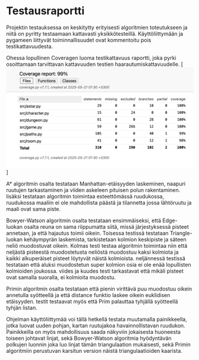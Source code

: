 # Testausraportti
Projektin testauksessa on keskitytty erityisesti algoritmien toteutukseen ja niitä on pyritty testaamaan kattavasti yksikkötesteillä. Käyttöliittymään ja pygameen liittyvät toiminnallisuudet ovat kommentoitu pois testikattavuudesta.

Ohessa lopullinen Coveragen luoma testikattavuus raportti, joka pyrki osoittamaan tarvittavan kattavuuden testien haarautumiskattavuudelle.
[![Testikattavuus](https://github.com/LHuldin/tiralabra/raw/main/dokumentaatio/img/Näyttökuva%202025-05-21%20kello%201.35.43.png)]

A* algoritmin osalta testataan Manhattan-etäisyyden laskeminen, naapuri ruutujen tarkastaminen ja viiden askeleen pituisen polun rakentaminen. lisäksi testataan algoritmin toimintaa esteettömässä ruudukossa, ruudukossa maaliin ei ole mahdollista päästä ja tilannetta jossa lähtöruutu ja maali ovat sama piste.

Bowyer-Watson algoritmin osalta testataan ensimmäiseksi, että Edge-luokan osalta reuna on sama riippumatta siitä, missä järjestyksessä pisteet annetaan, ja että hajautus toimii oikein. Toisessa testissä testataan Triangle-luokan kehäympyrän laskemista, tarkistetaan kolmion keskipiste ja säteen neliö muodostuvat oikein. Kolmas testi testaa algoritmin toimintaa niin että neljästä pisteestä muodostetusta neliöstä muodostuu kaksi kolmiota ja kaikki alkuperäiset pisteet löytyvät näistä kolmioista. neljännessä testissä testataan että aluksi muodostetun super kolmion osia ei ole enää lopullisten kolmioiden joukossa. viides ja kuudes testi tarkastavat että mikäli pisteet ovat samalla suoralla, ei kolmioita muodostu. 

Primin algoritmin osalta testataan että pienin virittävä puu muodostuu oikein annetulla syötteellä ja että distance funktio laskee oikein euklidisen etäisyyden. testit testaavat myös että Prim palauttaa tyhjällä syötteellä tyhjän listan.

Ohjelman käyttöliittymää voi tällä hetkellä testata muutamalla painikkeella, jotka luovat uuden pohjan, kartan ruutujakoa havainnollistavan ruudukon. Painikkeilla on myös mahdollisuus saada näkyviin jokaisesta huoneesta toiseen johtavat linjat, sekä Bowyer-Watson algoritmia hyödyntävän polkujen luonnin joka luo linjat tämän triangulaation mukaisesti, sekä Primin algoritmiin perustuvan karsitun version näistä triangulaatioiden kaarista. 
